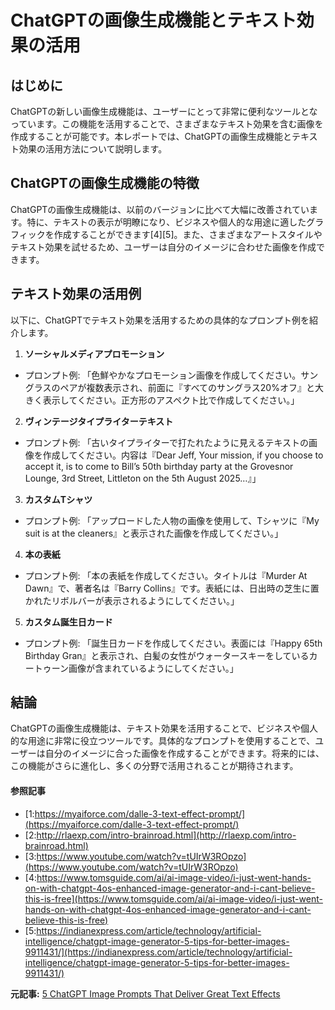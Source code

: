 # ChatGPTの画像生成機能とテキスト効果の活用

## はじめに

ChatGPTの新しい画像生成機能は、ユーザーにとって非常に便利なツールとなっています。この機能を活用することで、さまざまなテキスト効果を含む画像を作成することが可能です。本レポートでは、ChatGPTの画像生成機能とテキスト効果の活用方法について説明します。

## ChatGPTの画像生成機能の特徴

ChatGPTの画像生成機能は、以前のバージョンに比べて大幅に改善されています。特に、テキストの表示が明瞭になり、ビジネスや個人的な用途に適したグラフィックを作成することができます[4][5]。また、さまざまなアートスタイルやテキスト効果を試せるため、ユーザーは自分のイメージに合わせた画像を作成できます。

## テキスト効果の活用例

以下に、ChatGPTでテキスト効果を活用するための具体的なプロンプト例を紹介します。

1. **ソーシャルメディアプロモーション**
 - プロンプト例: 「色鮮やかなプロモーション画像を作成してください。サングラスのペアが複数表示され、前面に『すべてのサングラス20%オフ』と大きく表示してください。正方形のアスペクト比で作成してください。」

2. **ヴィンテージタイプライターテキスト**
 - プロンプト例: 「古いタイプライターで打たれたように見えるテキストの画像を作成してください。内容は『Dear Jeff, Your mission, if you choose to accept it, is to come to Bill’s 50th birthday party at the Grovesnor Lounge, 3rd Street, Littleton on the 5th August 2025…』」

3. **カスタムTシャツ**
 - プロンプト例: 「アップロードした人物の画像を使用して、Tシャツに『My suit is at the cleaners』と表示された画像を作成してください。」

4. **本の表紙**
 - プロンプト例: 「本の表紙を作成してください。タイトルは『Murder At Dawn』で、著者名は『Barry Collins』です。表紙には、日出時の芝生に置かれたリボルバーが表示されるようにしてください。」

5. **カスタム誕生日カード**
 - プロンプト例: 「誕生日カードを作成してください。表面には『Happy 65th Birthday Gran』と表示され、白髪の女性がウォータースキーをしているカートゥーン画像が含まれているようにしてください。」

## 結論

ChatGPTの画像生成機能は、テキスト効果を活用することで、ビジネスや個人的な用途に非常に役立つツールです。具体的なプロンプトを使用することで、ユーザーは自分のイメージに合った画像を作成することができます。将来的には、この機能がさらに進化し、多くの分野で活用されることが期待されます。

#### 参照記事
- [1:https://myaiforce.com/dalle-3-text-effect-prompt/](https://myaiforce.com/dalle-3-text-effect-prompt/)
- [2:http://rlaexp.com/intro-brainroad.html](http://rlaexp.com/intro-brainroad.html)
- [3:https://www.youtube.com/watch?v=tUIrW3ROpzo](https://www.youtube.com/watch?v=tUIrW3ROpzo)
- [4:https://www.tomsguide.com/ai/ai-image-video/i-just-went-hands-on-with-chatgpt-4os-enhanced-image-generator-and-i-cant-believe-this-is-free](https://www.tomsguide.com/ai/ai-image-video/i-just-went-hands-on-with-chatgpt-4os-enhanced-image-generator-and-i-cant-believe-this-is-free)
- [5:https://indianexpress.com/article/technology/artificial-intelligence/chatgpt-image-generator-5-tips-for-better-images-9911431/](https://indianexpress.com/article/technology/artificial-intelligence/chatgpt-image-generator-5-tips-for-better-images-9911431/)


**元記事:** [5 ChatGPT Image Prompts That Deliver Great Text Effects](https://www.forbes.com/sites/barrycollins/2025/04/02/5-chatgpt-image-prompts-that-deliver-great-text-effects/)